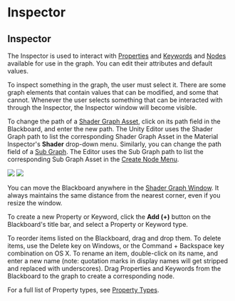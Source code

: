 # Inspector

## Inspector
The Inspector is used to interact with [Properties](https://docs.unity3d.com/Manual/SL-Properties.html) and [Keywords](Keywords) and [Nodes](https://docs.unity3d.com/Packages/com.unity.shadergraph@6.9/manual/Node-Library.html) available for use in the graph. You can edit their attributes and default values.  

To inspect something in the graph, the user must select it. There are some graph elements that contain values that can be modified, and some that cannot. 
Whenever the user selects something that can be interacted with through the Inspector, the Inspector window will become visible.

To change the path of a [Shader Graph Asset](Shader-Graph-Asset), click on its path field in the Blackboard, and enter the new path. The Unity Editor uses the Shader Graph path to list the corresponding Shader Graph Asset in the Material Inspector's **Shader** drop-down menu. Similarly, you can change the path field of a [Sub Graph](Sub-graph). The Editor uses the Sub Graph path to list the corresponding Sub Graph Asset in the [Create Node Menu](Create-Node-Menu).

![](images/blackboard_shadergraph_path.png) ![](images/blackboard_subgraph_path.png)

You can move the Blackboard anywhere in the [Shader Graph Window](Shader-Graph-Window). It always maintains the same distance from the nearest corner, even if you resize the window.

To create a new Property or Keyword, click the **Add (+)** button on the Blackboard's title bar, and select a Property or Keyword type.

To reorder items listed on the Blackboard, drag and drop them. To delete items, use the Delete key on Windows, or the Command + Backspace key combination on OS X. To rename an item, double-click on its name, and enter a new name (note: quotation marks in display names will get stripped and replaced with underscores). Drag Properties and Keywords from the Blackboard to the graph to create a corresponding node.

For a full list of Property types, see [Property Types](Property-Types).
